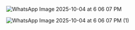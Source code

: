  


![WhatsApp Image 2025-10-04 at 6 06 07 PM](https://github.com/user-attachments/assets/3e075bf3-3673-4ad6-a54d-6e61a521b4da)



![WhatsApp Image 2025-10-04 at 6 06 07 PM (1)](https://github.com/user-attachments/assets/3086d709-e0af-49c2-a652-998e782637b2)


